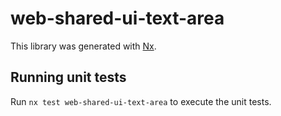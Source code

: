# web-shared-ui-text-area

This library was generated with [Nx](https://nx.dev).

## Running unit tests

Run `nx test web-shared-ui-text-area` to execute the unit tests.
